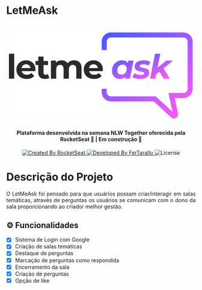 # LetMeAsk
<h1 align="center">
    <img alt="NextLevelWeek" title="#NextLevelWeek" src="./src/assets/images/logo.jpg" />
</h1>

<h4 align="center"> 
	Plataforma desenvolvida na semana NLW Together oferecida pela RocketSeat 🚀 | Em construção 🚧 
</h4>

<p align="center">
  <a href="https://rocketseat.com.br">
    <img alt="Created By RocketSeat" src="https://img.shields.io/badge/Created%20By-Rocketseat-%237519C1">
  </a>
  
  <a href="#">
    <img alt="Developed By FerTarallo" src="https://img.shields.io/badge/Developed%20By-FerTarallo-%EC5AF9">
  </a>
	
  <img alt="License" src="https://img.shields.io/badge/license-MIT-%232F74C0">
</p>

# Descrição do Projeto
<p align="justify">O LetMeAsk foi pensado para que usuários possam criar/interagir em salas temáticas, através de perguntas os usuários se comunicam com o dono da sala proporcionando ao criador melhor gestão.</p>

## ⚙️ Funcionalidades

- [x] Sistema de Login com Google
- [x] Criação de salas temáticas
- [x] Destaque de perguntas
- [x] Marcação de perguntas como respondida
- [x] Encerramento da sala
- [x] Criação de perguntas
- [x] Opção de like
